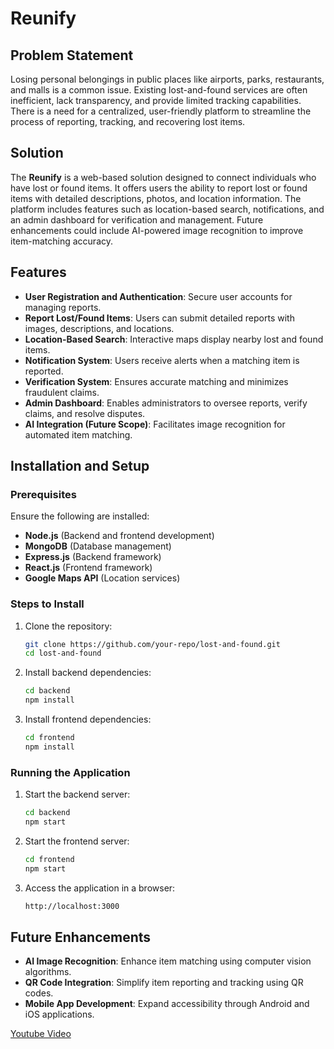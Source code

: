 # Reunify 

## Problem Statement  
Losing personal belongings in public places like airports, parks, restaurants, and malls is a common issue. Existing lost-and-found services are often inefficient, lack transparency, and provide limited tracking capabilities. There is a need for a centralized, user-friendly platform to streamline the process of reporting, tracking, and recovering lost items.  

## Solution  
The **Reunify** is a web-based solution designed to connect individuals who have lost or found items. It offers users the ability to report lost or found items with detailed descriptions, photos, and location information. The platform includes features such as location-based search, notifications, and an admin dashboard for verification and management. Future enhancements could include AI-powered image recognition to improve item-matching accuracy.  

## Features  
- **User Registration and Authentication**: Secure user accounts for managing reports.  
- **Report Lost/Found Items**: Users can submit detailed reports with images, descriptions, and locations.  
- **Location-Based Search**: Interactive maps display nearby lost and found items.  
- **Notification System**: Users receive alerts when a matching item is reported.  
- **Verification System**: Ensures accurate matching and minimizes fraudulent claims.  
- **Admin Dashboard**: Enables administrators to oversee reports, verify claims, and resolve disputes.  
- **AI Integration (Future Scope)**: Facilitates image recognition for automated item matching.  

## Installation and Setup  

### Prerequisites  
Ensure the following are installed:  
- **Node.js** (Backend and frontend development)  
- **MongoDB** (Database management)  
- **Express.js** (Backend framework)  
- **React.js** (Frontend framework)  
- **Google Maps API** (Location services)  

### Steps to Install  
1. Clone the repository:  
    ```bash
    git clone https://github.com/your-repo/lost-and-found.git
    cd lost-and-found
    ```
2. Install backend dependencies:  
    ```bash
    cd backend
    npm install
    ```
3. Install frontend dependencies:  
    ```bash
    cd frontend
    npm install
    ```

### Running the Application  
1. Start the backend server:  
    ```bash
    cd backend
    npm start
    ```
2. Start the frontend server:  
    ```bash
    cd frontend
    npm start
    ```
3. Access the application in a browser:  
    ```bash
    http://localhost:3000
    ```

## Future Enhancements  
- **AI Image Recognition**: Enhance item matching using computer vision algorithms.  
- **QR Code Integration**: Simplify item reporting and tracking using QR codes.  
- **Mobile App Development**: Expand accessibility through Android and iOS applications.  

[Youtube Video](https://youtu.be/mKkElcMTkhU?si=mQR5LoTtJnWE5vu1)